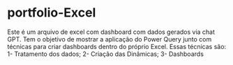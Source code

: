 # portfolio-Excel

Este é um arquivo de excel com dashboard com dados gerados via chat GPT.
Tem o objetivo de mostrar a aplicação do Power Query junto com técnicas para criar dashboards dentro do próprio Excel.
Essas técnicas são: 1- Tratamento dos dados; 2- Criação das Dinâmicas; 3- Dashboards
